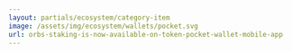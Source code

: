 ```yaml
---
layout: partials/ecosystem/category-item
image: /assets/img/ecosystem/wallets/pocket.svg
url: orbs-staking-is-now-available-on-token-pocket-wallet-mobile-app
---
```

